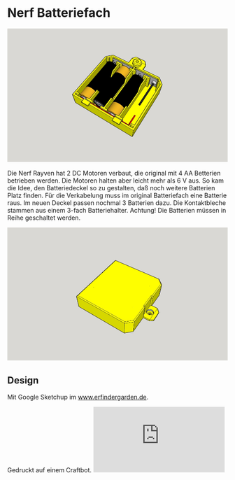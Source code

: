 # Nerf Batteriefach #

![](https://github.com/minirevollo/Nerf-Batteriefach/blob/master/Nerf%20Batteriefach%201.jpg)

Die Nerf Rayven hat 2 DC Motoren verbaut, die original mit 4 AA Betterien betrieben werden. Die Motoren halten aber leicht mehr als 6 V aus. So kam die Idee, den Batteriedeckel so zu gestalten, daß noch weitere Batterien Platz finden. Für die Verkabelung muss im original Batteriefach eine Batterie raus. Im neuen Deckel passen nochmal 3 Batterien dazu. Die Kontaktbleche stammen aus einem 3-fach Batteriehalter.
Achtung! Die Batterien müssen in Reihe geschaltet werden.

![](https://github.com/minirevollo/Nerf-Batteriefach/blob/master/Nerf%20Batteriefach%202.jpg)

## Design ##

Mit Google Sketchup im www.erfindergarden.de.

Gedruckt auf einem Craftbot.
![](https://github.com/minirevollo/Nerf-Batteriefach/blob/master/Nerf%20Batteriefach.stl)



